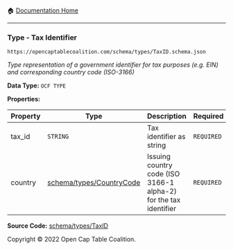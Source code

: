 :house: [Documentation Home](../../../)

---

### Type - Tax Identifier

`https://opencaptablecoalition.com/schema/types/TaxID.schema.json`

_Type representation of a government identifier for tax purposes (e.g. EIN) and corresponding country code (ISO-3166)_

**Data Type:** `OCF TYPE`

**Properties:**

| Property | Type                                                             | Description                                                      | Required   |
| -------- | ---------------------------------------------------------------- | ---------------------------------------------------------------- | ---------- |
| tax_id   | `STRING`                                                         | Tax identifier as string                                         | `REQUIRED` |
| country  | [schema/types/CountryCode](../../../schema/types/CountryCode.md) | Issuing country code (ISO 3166-1 alpha-2) for the tax identifier | `REQUIRED` |

**Source Code:** [schema/types/TaxID](/../../../../schema/types/TaxID.schema.json)

Copyright © 2022 Open Cap Table Coalition.
